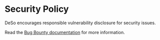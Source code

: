 # Security Policy

DeSo encourages responsible vulnerability disclosure for security issues.

Read the [Bug Bounty documentation](https://docs.bitclout.com/devs/bug-bounty) for more information.
